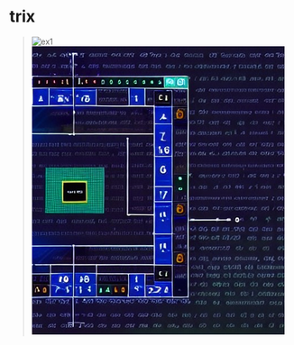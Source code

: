 # trix

> ![ex1](https://user-images.githubusercontent.com/114263485/193202080-595f171f-b780-4847-8ac5-11d90c1a8f08.jpg)
![](...)
